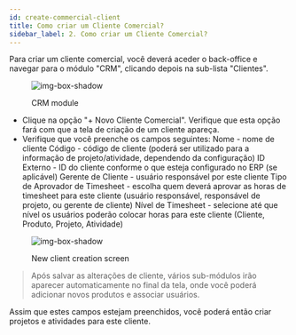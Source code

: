 ```yaml
---
id: create-commercial-client
title: Como criar um Cliente Comercial?
sidebar_label: 2. Como criar um Cliente Comercial?
---
```


Para criar um cliente comercial, você deverá aceder o back-office e navegar para o módulo "CRM", clicando depois na sub-lista "Clientes".

<figure>

![img-box-shadow](/img/university/crm/Maintenance-Clients.png)
<figcaption>CRM module</figcaption>
</figure>

- Clique na opção "+ Novo Cliente Comercial". Verifique que esta opção fará com que a tela de criação de um cliente apareça.
- Verifique que você preenche os campos seguintes:
Nome - nome de cliente
Código - código de cliente (poderá ser utilizado para a informação de projeto/atividade, dependendo da configuração)
ID Externo - ID do cliente conforme o que esteja configurado no ERP (se aplicável)
Gerente de Cliente - usuário responsável por este cliente
Tipo de Aprovador de Timesheet - escolha quem deverá aprovar as horas de timesheet para este cliente (usuário responsável, responsável de projeto, ou gerente de cliente)
Nível de Timesheet - selecione até que nível os usuários poderão colocar horas para este cliente (Cliente, Produto, Projeto, Atividade)

<figure>

![img-box-shadow](/img/university/crm/Client.png)
<figcaption>New client creation screen</figcaption>
</figure>

>Após salvar as alterações de cliente, vários sub-módulos irão aparecer automaticamente no final da tela, onde você poderá adicionar novos produtos e associar usuários.

Assim que estes campos estejam preenchidos, você poderá então criar projetos e atividades para este cliente.
